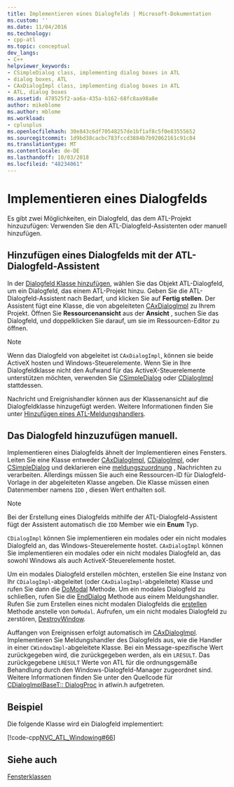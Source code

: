 ```yaml
---
title: Implementieren eines Dialogfelds | Microsoft-Dokumentation
ms.custom: ''
ms.date: 11/04/2016
ms.technology:
- cpp-atl
ms.topic: conceptual
dev_langs:
- C++
helpviewer_keywords:
- CSimpleDialog class, implementing dialog boxes in ATL
- dialog boxes, ATL
- CAxDialogImpl class, implementing dialog boxes in ATL
- ATL, dialog boxes
ms.assetid: 478525f2-aa6a-435a-b162-68fc8aa98a8e
author: mikeblome
ms.author: mblome
ms.workload:
- cplusplus
ms.openlocfilehash: 30e843c6df70548257de1bf1af8c5f0e83555652
ms.sourcegitcommit: 1d9bd38cacbc783fccd3884b7b92062161c91c84
ms.translationtype: MT
ms.contentlocale: de-DE
ms.lasthandoff: 10/03/2018
ms.locfileid: "48234061"
---
```

# <a name="implementing-a-dialog-box"></a>Implementieren eines Dialogfelds

Es gibt zwei Möglichkeiten, ein Dialogfeld, das dem ATL-Projekt hinzuzufügen: Verwenden Sie den ATL-Dialogfeld-Assistenten oder manuell hinzufügen.

## <a name="adding-a-dialog-box-with-the-atl-dialog-wizard"></a>Hinzufügen eines Dialogfelds mit der ATL-Dialogfeld-Assistent

In der [Dialogfeld Klasse hinzufügen](../ide/add-class-dialog-box.md), wählen Sie das Objekt ATL-Dialogfeld, um ein Dialogfeld, das einem ATL-Projekt hinzu. Geben Sie die ATL-Dialogfeld-Assistent nach Bedarf, und klicken Sie auf **Fertig stellen**. Der Assistent fügt eine Klasse, die von abgeleiteten [CAxDialogImpl](../atl/reference/caxdialogimpl-class.md) zu Ihrem Projekt. Öffnen Sie **Ressourcenansicht** aus der **Ansicht** , suchen Sie das Dialogfeld, und doppelklicken Sie darauf, um sie im Ressourcen-Editor zu öffnen.

> [!NOTE]
>  Wenn das Dialogfeld von abgeleitet ist `CAxDialogImpl`, können sie beide ActiveX hosten und Windows-Steuerelemente. Wenn Sie in Ihre Dialogfeldklasse nicht den Aufwand für das ActiveX-Steuerelemente unterstützen möchten, verwenden Sie [CSimpleDialog](../atl/reference/csimpledialog-class.md) oder [CDialogImpl](../atl/reference/cdialogimpl-class.md) stattdessen.

Nachricht und Ereignishandler können aus der Klassenansicht auf die Dialogfeldklasse hinzugefügt werden. Weitere Informationen finden Sie unter [Hinzufügen eines ATL-Meldungshandlers](../atl/adding-an-atl-message-handler.md).

## <a name="adding-a-dialog-box-manually"></a>Das Dialogfeld hinzuzufügen manuell.

Implementieren eines Dialogfelds ähnelt der Implementieren eines Fensters. Leiten Sie eine Klasse entweder [CAxDialogImpl](../atl/reference/caxdialogimpl-class.md), [CDialogImpl](../atl/reference/cdialogimpl-class.md), oder [CSimpleDialog](../atl/reference/csimpledialog-class.md) und deklarieren eine [meldungszuordnung](../atl/message-maps-atl.md) , Nachrichten zu verarbeiten. Allerdings müssen Sie auch eine Ressourcen-ID für Dialogfeld-Vorlage in der abgeleiteten Klasse angeben. Die Klasse müssen einen Datenmember namens `IDD` , diesen Wert enthalten soll.

> [!NOTE]
>  Bei der Erstellung eines Dialogfelds mithilfe der ATL-Dialogfeld-Assistent fügt der Assistent automatisch die `IDD` Member wie ein **Enum** Typ.

`CDialogImpl` können Sie implementieren ein modales oder ein nicht modales Dialogfeld an, das Windows-Steuerelemente hostet. `CAxDialogImpl` können Sie implementieren ein modales oder ein nicht modales Dialogfeld an, das sowohl Windows als auch ActiveX-Steuerelemente hostet.

Um ein modales Dialogfeld erstellen möchten, erstellen Sie eine Instanz von Ihr `CDialogImpl`-abgeleitet (oder `CAxDialogImpl`-abgeleitete) Klasse und rufen Sie dann die [DoModal](../atl/reference/cdialogimpl-class.md#domodal) Methode. Um ein modales Dialogfeld zu schließen, rufen Sie die [EndDialog](../atl/reference/cdialogimpl-class.md#enddialog) Methode aus einem Meldungshandler. Rufen Sie zum Erstellen eines nicht modalen Dialogfelds die [erstellen](../atl/reference/cdialogimpl-class.md#create) Methode anstelle von `DoModal`. Aufrufen, um ein nicht modales Dialogfeld zu zerstören, [DestroyWindow](../atl/reference/cdialogimpl-class.md#destroywindow).

Auffangen von Ereignissen erfolgt automatisch im [CAxDialogImpl](../atl/reference/caxdialogimpl-class.md). Implementieren Sie Meldungshandler des Dialogfelds aus, wie die Handler in einer `CWindowImpl`-abgeleitete Klasse. Bei ein Message-spezifische Wert zurückgegeben wird, die zurückgegeben werden, als ein `LRESULT`. Das zurückgegebene `LRESULT` Werte von ATL für die ordnungsgemäße Behandlung durch den Windows-Dialogfeld-Manager zugeordnet sind. Weitere Informationen finden Sie unter den Quellcode für [CDialogImplBaseT:: DialogProc](../atl/reference/cdialogimpl-class.md#dialogproc) in atlwin.h aufgetreten.

## <a name="example"></a>Beispiel

Die folgende Klasse wird ein Dialogfeld implementiert:

[!code-cpp[NVC_ATL_Windowing#66](../atl/codesnippet/cpp/implementing-a-dialog-box_1.h)]

## <a name="see-also"></a>Siehe auch

[Fensterklassen](../atl/atl-window-classes.md)

